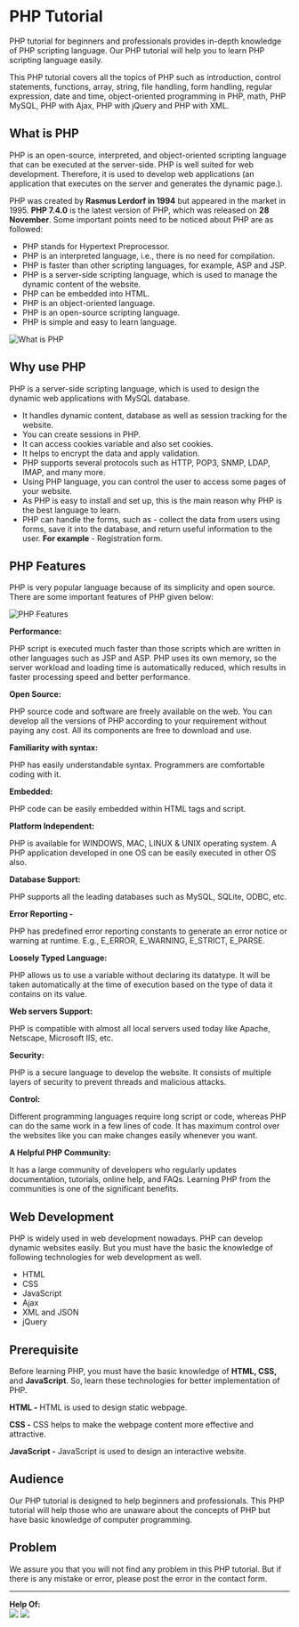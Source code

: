 <h1 class="h1">PHP Tutorial</h1>
<p>PHP tutorial for beginners and professionals provides in-depth knowledge of PHP scripting language. Our PHP tutorial will help you to learn PHP scripting language easily.</p>
<p>This PHP tutorial covers all the topics of PHP such as introduction, control statements, functions, array, string, file handling, form handling, regular expression, date and time, object-oriented programming in PHP, math, PHP MySQL, PHP with Ajax, PHP with jQuery and PHP with XML.</p>
<h2 class="h2">What is PHP</h2>
<p>PHP is an open-source, interpreted, and object-oriented scripting language that can be executed at the server-side. PHP is well suited for web development. Therefore, it is used to develop web applications (an application that executes on the server and generates the dynamic page.).</p>
<p>PHP was created by <strong>Rasmus Lerdorf in 1994</strong> but appeared in the market in 1995. <strong>PHP 7.4.0</strong> is the latest version of PHP, which was released on <strong>28 November</strong>. Some important points need to be noticed about PHP are as followed:
     
<ul class="points">
<li>PHP stands for Hypertext Preprocessor.</li>
<li>PHP is an interpreted language, i.e., there is no need for compilation.</li>
<li>PHP is faster than other scripting languages, for example, ASP and JSP.</li>
<li>PHP is a server-side scripting language, which is used to manage the dynamic content of the website.</li>
<li>PHP can be embedded into HTML.</li>
<li>PHP is an object-oriented language.</li>
<li>PHP is an open-source scripting language.</li>
<li>PHP is simple and easy to learn language.</li>
</ul>
<img src="https://static.javatpoint.com/phppages/images/what-is-php.png" alt="What is PHP">
<h2 class="h2">Why use PHP</h2>
<p>PHP is a server-side scripting language, which is used to design the dynamic web applications with MySQL database. </p>
<ul class="points">
<li>It handles dynamic content, database as well as session tracking for the website.</li>
<li>You can create sessions in PHP.</li>
<li>It can access cookies variable and also set cookies. </li>
<li>It helps to encrypt the data and apply validation. </li>
<li>PHP supports several protocols such as HTTP, POP3, SNMP, LDAP, IMAP, and many more. </li>
<li>Using PHP language, you can control the user to access some pages of your website.</li>
<li>As PHP is easy to install and set up, this is the main reason why PHP is the best language to learn.</li>
<li>PHP can handle the forms, such as - collect the data from users using forms, save it into the database, and return useful information to the user. <strong>For example</strong> - Registration form.</li>
</ul>
<h2 class="h2">PHP Features</h2>
<p>PHP is very popular language because of its simplicity and open source. There are some important features of PHP given below:</p>
<img src="https://static.javatpoint.com/phppages/images/php-features.png" alt="PHP Features">
<p class="pq"><strong>Performance:</strong></p>
<p>PHP script is executed much faster than those scripts which are written in other languages such as JSP and ASP. PHP uses its own memory, so the server workload and loading time is automatically reduced, which results in faster processing speed and better performance.</p>
<p class="pq"><strong>Open Source:</strong></p>
<p>PHP source code and software are freely available on the web. You can develop all the versions of PHP according to your requirement without paying any cost. All its components are free to download and use.</p>
<p class="pq"><strong>Familiarity with syntax:</strong></p>
<p>PHP has easily understandable syntax. Programmers are comfortable coding with it.</p>
<p class="pq"><strong>Embedded:</strong></p>
<p>PHP code can be easily embedded within HTML tags and script.</p>
<p class="pq"><strong>Platform Independent:</strong></p>
<p>PHP is available for WINDOWS, MAC, LINUX &amp; UNIX operating system. A PHP application developed in one OS can be easily executed in other OS also.</p>
<p class="pq"><strong>Database Support:</strong>

<p>PHP supports all the leading databases such as MySQL, SQLite, ODBC, etc.</p>
<p class="pq"><strong>Error Reporting -</strong></p>
<p>PHP has predefined error reporting constants to generate an error notice or warning at runtime. E.g., E_ERROR, E_WARNING, E_STRICT, E_PARSE.</p>
     
<p class="pq"><strong>Loosely Typed Language:</strong></p>
<p>PHP allows us to use a variable without declaring its datatype. It will be taken automatically at the time of execution based on the type of data it contains on its value.</p>
<p class="pq"><strong>Web servers Support:</strong></p>
<p>PHP is compatible with almost all local servers used today like Apache, Netscape, Microsoft IIS, etc.</p>
<p class="pq"><strong>Security:</strong></p>
<p>PHP is a secure language to develop the website. It consists of multiple layers of security to prevent threads and malicious attacks.</p>
<p class="pq"><strong>Control:</strong></p>
<p>Different programming languages require long script or code, whereas PHP can do the same work in a few lines of code. It has maximum control over the websites like you can make changes easily whenever you want.</p>
<p class="pq"><strong>A Helpful PHP Community:</strong></p>
     
<p>It has a large community of developers who regularly updates documentation, tutorials, online help, and FAQs. Learning PHP from the communities is one of the significant benefits.</p>
<h2 class="h2">Web Development</h2>
<p>PHP is widely used in web development nowadays. PHP can develop dynamic websites easily. But you must have the basic the knowledge of following technologies for web development as well.</p>
<ul class="points">
<li>HTML</li>
<li>CSS</li>
<li>JavaScript</li>
<li>Ajax</li>
<li>XML and JSON</li>
<li>jQuery</li>
</ul>
<h2 class="h2">Prerequisite</h2>
<p>Before learning PHP, you must have the basic knowledge of <strong>HTML, CSS,</strong> and <strong>JavaScript</strong>. So, learn these technologies for better implementation of PHP.</p>
<p><strong>HTML -</strong> HTML is used to design static webpage.
</p><p><strong>CSS -</strong> CSS helps to make the webpage content more effective and attractive.</p>
<p><strong>JavaScript -</strong> JavaScript is used to design an interactive website.</p>
<h2 class="h2">Audience</h2>
<p>Our PHP tutorial is designed to help beginners and professionals. This PHP tutorial will help those who are unaware about the concepts of PHP but have basic knowledge of computer programming.</p>
<h2 class="h2">Problem</h2>
<p>We assure you that you will not find any problem in this PHP tutorial. But if there is any mistake or error, please post the error in the contact form.</p>
<hr>
<p><strong>Help Of:</strong> <br>
<a href="https://www.javatpoint.com/"><img src="https://static.javatpoint.com/images/logo/jtp_logo.png" /></a>
<a href="https://www.w3schools.com/php/"><img src="https://cdn.icon-icons.com/icons2/622/PNG/512/w3-logo_icon-icons.com_57055.png" /></a>
</p>
